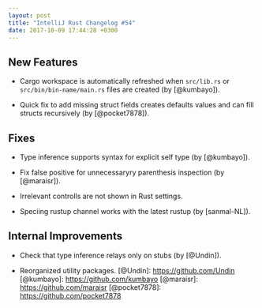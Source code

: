 ```yaml
---
layout: post
title: "IntelliJ Rust Changelog #54"
date: 2017-10-09 17:44:28 +0300
---
```



## New Features

* Cargo workspace is automatically refreshed when `src/lib.rs` or
  `src/bin/bin-name/main.rs` files are created (by [@kumbayo]).

* Quick fix to add missing struct fields creates defaults values and
  can fill structs recursively (by [@pocket7878]).


## Fixes

* Type inference supports syntax for explicit self type (by [@kumbayo]).

* Fix false positive for unnecessaryry parenthesis inspection (by [@maraisr]).

* Irrelevant controlls are not shown in Rust settings.

* Speciing rustup channel works with the latest rustup (by [sanmal-NL]).


## Internal Improvements

* Check that type inference relays only on stubs (by [@Undin]).

* Reorganized utility packages.
[@Undin]: https://github.com/Undin
[@kumbayo]: https://github.com/kumbayo
[@maraisr]: https://github.com/maraisr
[@pocket7878]: https://github.com/pocket7878
